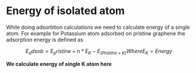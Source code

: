 # Energy of isolated atom

While doing adsorbtion calculations we need to calculate energy of a single atom.
For example for Potassium atom adsorbed on pristine graphene the adsorption 
energy is defined as

```math
E_adsob = E_pristine + n*E_K - E_(Pristine+K)
Where
E_K = Energy
```


**We calculate energy of single K atom here**